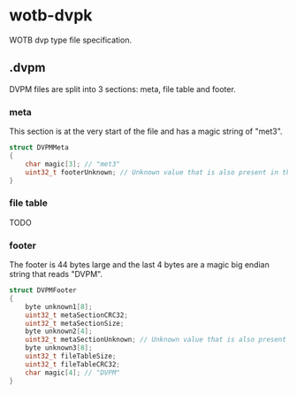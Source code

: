 # wotb-dvpk
WOTB dvp type file specification.

## .dvpm
DVPM files are split into 3 sections: meta, file table and footer.
### meta
This section is at the very start of the file and has a magic string of "met3".
```c
struct DVPMMeta
{
    char magic[3]; // "met3"
    uint32_t footerUnknown; // Unknown value that is also present in the footer (metaSectionUnknown)
}
```
### file table
TODO
### footer
The footer is 44 bytes large and the last 4 bytes are a magic big endian string that reads "DVPM".

```c
struct DVPMFooter
{
    byte unknown1[8];
    uint32_t metaSectionCRC32;
    uint32_t metaSectionSize;
    byte unknown2[4];
    uint32_t metaSectionUnknown; // Unknown value that is also present in the meta section
    byte unknown3[8];
    uint32_t fileTableSize;
    uint32_t fileTableCRC32;
    char magic[4]; // "DVPM"
}
```
